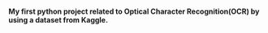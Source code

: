 #### My first python project related to Optical Character Recognition(OCR) by using a dataset from Kaggle.
